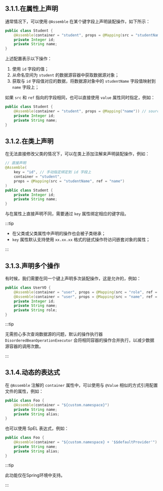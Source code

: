 ## 3.1.1.在属性上声明

通常情况下，可以使用 `@Assemble` 在某个键字段上声明装配操作，如下所示：

```java
public class Student {
    @Assemble(container = "student", props = @Mapping(src = "studentName", ref = "name"))
    private Integer id;
    private String name;
}
```

上述配置表示以下操作：

1. 使用 `id` 字段的值；
2. 从命名空间为 `student` 的数据源容器中获取数据源对象；
3. 获取与 `id` 字段值对应的数据，将数据源对象中的 `studentName` 字段值映射到 `name` 字段上；

如果 `src` 和 `ref` 指向的字段相同，也可以直接使用 `value` 属性同时指定，例如：

```java
public class Student {
    @Assemble(container = "student", props = @Mapping("name")) // source.name -> target.name
    private Integer id;
    private String name;
}
```

## 3.1.2.在类上声明

在无法直接修改父类的情况下，可以在类上添加注解来声明装配操作，例如：

```java
// 直接声明
@Assemble(
    key = "id", // 手动指定绑定到 id 字段上
    container = "student", 
    props = @Mapping(src = "studentName", ref = "name")
)
public class Student {
    private Integer id;
    private String name;
}
```

与在属性上直接声明不同，需要通过 `key` 属性绑定相应的键字段。

:::tip

- 在父类或父类属性中声明的操作也会被子类继承；
- `key` 属性默认支持使用 `xx.xx.xx` 格式的链式操作符访问嵌套对象的属性；

:::

## 3.1.3.声明多个操作

有时候，我们需要在同一个键上声明多次装配操作，这是允许的，例如：

```java
public class UserVO {
    @Assemble(container = "user", props = @Mapping(src = "role", ref = "role"), groups = "admin")
    @Assemble(container = "user", props = @Mapping(src = "name", ref = "name"), groups = {"base", "admin"})
    private Integer id;
    private String name;
    private String role;
}
```

:::tip

无需担心多次查询数据源的问题，默认的操作执行器 `DisorderedBeanOperationExecutor` 会将相同容器的操作合并执行，以减少数据源容器的调用次数。

:::

## 3.1.4.动态的表达式

在 `@Assemble` 注解的 `container` 属性中，可以使用与 `@Value` 相似的方式引用配置文件的属性，例如：

```java
public class Foo {
    @Assemble(container = "${custom.namespace}")
    private String name;
    private String alias;
}
```

也可以使用 SpEL 表达式，例如：

```java
public class Foo {
    @Assemble(container = "${custom.namespace} + '$$defaultProvider'")
    private String name;
    private String alias;
}
```

:::tip

此功能仅在Spring环境中支持。

:::